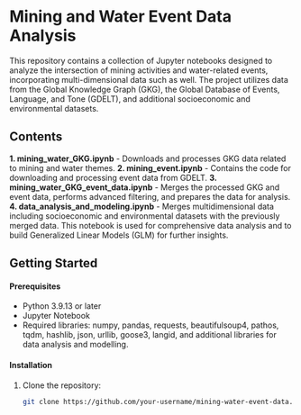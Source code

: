 # Mining and Water Event Data Analysis

This repository contains a collection of Jupyter notebooks designed to analyze the intersection of mining activities and water-related events, incorporating multi-dimensional data such as well. The project utilizes data from the Global Knowledge Graph (GKG), the Global Database of Events, Language, and Tone (GDELT), and additional socioeconomic and environmental datasets.

## Contents

**1. mining_water_GKG.ipynb** - Downloads and processes GKG data related to mining and water themes.
**2. mining_event.ipynb** - Contains the code for downloading and processing event data from GDELT.
**3. mining_water_GKG_event_data.ipynb** - Merges the processed GKG and event data, performs advanced filtering, and prepares the data for analysis.
**4. data_analysis_and_modeling.ipynb** - Merges multidimensional data including socioeconomic and environmental datasets with the previously merged data. This notebook is used for comprehensive data analysis and to build Generalized Linear Models (GLM) for further insights.

## Getting Started

#### Prerequisites

- Python 3.9.13 or later
- Jupyter Notebook
- Required libraries: numpy, pandas, requests, beautifulsoup4, pathos, tqdm, hashlib, json, urllib, goose3, langid, and additional libraries for data analysis and modelling.

#### Installation

1. Clone the repository:
   ```bash
   git clone https://github.com/your-username/mining-water-event-data.git

